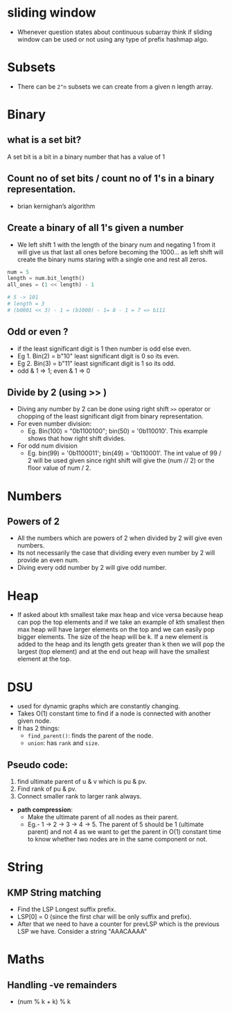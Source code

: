 # sliding window

-   Whenever question states about continuous subarray think if sliding window can be used or not using any type of prefix hashmap algo.

# Subsets

-   There can be `2^n` subsets we can create from a given n length array.

# Binary

## what is a set bit?

A set bit is a bit in a binary number that has a value of 1

## Count no of set bits / count no of 1's in a binary representation.

-   brian kernighan’s algorithm

## Create a binary of all 1's given a number

-   We left shift 1 with the length of the binary num and negating 1 from it will give us that last all ones before becoming the 1000...
    as left shift will create the binary nums staring with a single one and rest all zeros.

```py
num = 5
length = num.bit_length()
all_ones = (1 << length) - 1

# 5 -> 101
# length = 3
# (b0001 << 3) - 1 = (b1000) - 1= 8 - 1 = 7 => b111
```

## Odd or even ?

-   if the least significant digit is 1 then number is odd else even.
-   Eg 1. Bin(2) = b"10" least significant digit is 0 so its even.
-   Eg 2. Bin(3) = b"11" least significant digit is 1 so its odd.
-   odd & 1 => 1; even & 1 => 0

## Divide by 2 (using >> )

-   Diving any number by 2 can be done using right shift `>>` operator or chopping of the least significant digit from binary representation.
-   For even number division:
    -   Eg. Bin(100) = "0b1100100"; bin(50) = '0b110010'. This example shows that how right shift divides.
-   For odd num division
    -   Eg. bin(99) = '0b1100011'; bin(49) = '0b110001'. The int value of 99 / 2 will be used given since right shift will give the (num // 2) or the floor value of num / 2.

# Numbers

## Powers of 2

-   All the numbers which are powers of 2 when divided by 2 will give even numbers.
-   Its not necessarily the case that dividing every even number by 2 will provide an even num.
-   Diving every odd number by 2 will give odd number.

# Heap

-   If asked about kth smallest take max heap and vice versa because heap can pop the top elements and if we take an example of kth smallest then max heap will have larger elements on the top and we can easily pop bigger elements. The size of the heap will be k. If a new element is added to the heap and its length gets greater than k then we will pop the largest (top element) and at the end out heap will have the smallest element at the top.

# DSU

-   used for dynamic graphs which are constantly changing.
-   Takes O(1) constant time to find if a node is connected with another given node.
-   It has 2 things:
    -   `find_parent()`: finds the parent of the node.
    -   `union`: has `rank` and `size`.

## Pseudo code:

1. find ultimate parent of u & v which is pu & pv.
2. Find rank of pu & pv.
3. Connect smaller rank to larger rank always.

-   **path compression**:
    -   Make the ultimate parent of all nodes as their parent.
    -   Eg.- 1 -> 2 -> 3 -> 4 -> 5. The parent of 5 should be 1 (ultimate parent) and not 4 as we want to get the parent in O(1) constant time to know whether two nodes are in the same component or not.

# String

## KMP String matching

-   Find the LSP Longest suffix prefix.
-   LSP[0] = 0 (since the first char will be only suffix and prefix).
-   After that we need to have a counter for prevLSP which is the previous LSP we have. Consider a string "AAACAAAA"

# Maths

## Handling -ve remainders

-   (num % k + k) % k
